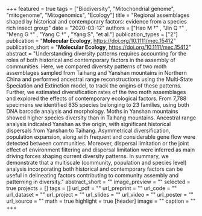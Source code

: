 +++
featured = true
tags = ["Biodiversity", "Mitochondrial genome", "mitogenome", "Mitogenomics", "Ecology"]
title = "Regional assemblages shaped by historical and contemporary factors: evidence from a species rich insect group"
date = "2020-03-12"
authors = ["Hao M †" , "Jin Q †" , "Meng G †" , "Yang C †" , "Yang S", "et al."]
publication_types = ["2"]
publication = "**Molecular Ecology**, https://doi.org/10.1111/mec.15412"
publication_short = "**Molecular Ecology**, https://doi.org/10.1111/mec.15412"
abstract = "Understanding diversity patterns requires accounting for the roles of both historical and contemporary factors in the assembly of communities. Here, we compared diversity patterns of two moth assemblages sampled from Taihang and Yanshan mountains in Northern China and performed ancestral range reconstructions using the Multi‐State Speciation and Extinction model, to track the origins of these patterns. Further, we estimated diversification rates of the two moth assemblages and explored the effects of contemporary ecological factors. From 7,788 specimens we identified 835 species belonging to 23 families, using both DNA barcode analysis and morphology. Moths in Yanshan mountains showed higher species diversity than in Taihang mountains. Ancestral range analysis indicated Yanshan as the origin, with significant historical dispersals from Yanshan to Taihang. Asymmetrical diversification, population expansion, along with frequent and considerable gene flow were detected between communities. Moreover, dispersal limitation or the joint effect of environment filtering and dispersal limitation were inferred as main driving forces shaping current diversity patterns. In summary, we demonstrate that a multiscale (community, population and species level) analysis incorporating both historical and contemporary factors can be useful in delineating factors contributing to community assembly and patterning in diversity."
abstract_short = ""
image_preview = ""
selected = true
projects = []
tags = []
url_pdf = ""
url_preprint = ""
url_code = ""
url_dataset = ""
url_project = ""
url_slides = ""
url_video = ""
url_poster = ""
url_source = ""
math = true
highlight = true
[header]
image = ""
caption = ""
+++